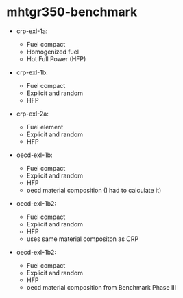 # mhtgr350-benchmark

* crp-exI-1a:
	- Fuel compact
	- Homogenized fuel
	- Hot Full Power (HFP)

* crp-exI-1b:
	- Fuel compact
	- Explicit and random
	- HFP

* crp-exI-2a:
	- Fuel element
	- Explicit and random
	- HFP

* oecd-exI-1b:
	- Fuel compact
	- Explicit and random
	- HFP
	- oecd material composition (I had to calculate it)

* oecd-exI-1b2:
	- Fuel compact
	- Explicit and random
	- HFP
	- uses same material compositon as CRP

* oecd-exI-1b2:
	- Fuel compact
	- Explicit and random
	- HFP
	- oecd material composition from Benchmark Phase III
